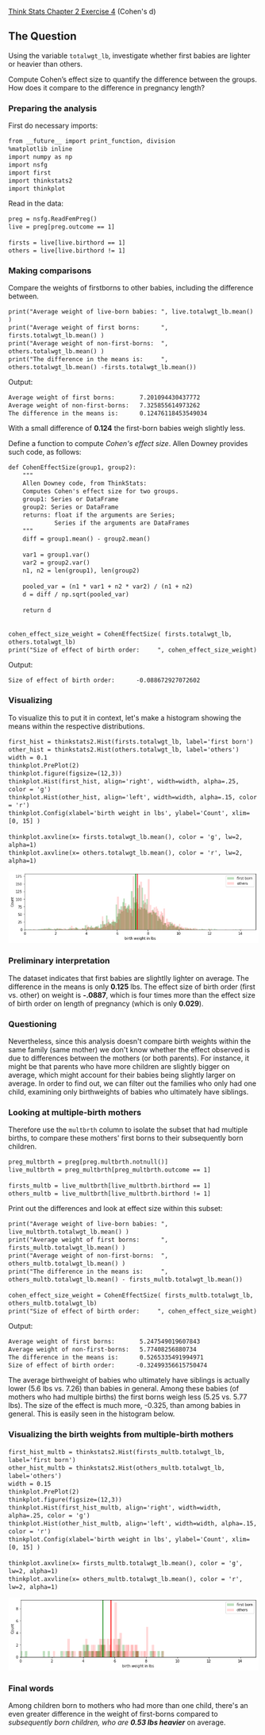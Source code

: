 [Think Stats Chapter 2 Exercise 4](http://greenteapress.com/thinkstats2/html/thinkstats2003.html#toc24) (Cohen's d)
## The Question

Using the variable ```totalwgt_lb```, investigate whether first babies are lighter or heavier than others.

Compute Cohen’s effect size to quantify the difference between the groups. How does it compare to the difference in pregnancy length?

### Preparing the analysis
First do necessary imports:

```{python}
from __future__ import print_function, division
%matplotlib inline
import numpy as np
import nsfg
import first
import thinkstats2
import thinkplot
```


Read in the data:
```{python}
preg = nsfg.ReadFemPreg()
live = preg[preg.outcome == 1]

firsts = live[live.birthord == 1]
others = live[live.birthord != 1]
```

### Making comparisons
Compare the weights of firstborns to other babies, including the difference between.

```{python}
print("Average weight of live-born babies: ", live.totalwgt_lb.mean() )
print("Average weight of first borns:      ", firsts.totalwgt_lb.mean() )
print("Average weight of non-first-borns:  ", others.totalwgt_lb.mean() )
print("The difference in the means is:     ", others.totalwgt_lb.mean() -firsts.totalwgt_lb.mean())
```
Output:

```Average weight of live-born babies:  7.265628457623368
Average weight of first borns:       7.201094430437772
Average weight of non-first-borns:   7.325855614973262
The difference in the means is:      0.12476118453549034
```

With a small difference of **0.124** the first-born babies weigh slightly less.

Define a function to compute _Cohen's effect size_.  Allen Downey provides such code, as follows:

```{python}
def CohenEffectSize(group1, group2):
    """
    Allen Downey code, from ThinkStats:
    Computes Cohen's effect size for two groups.    
    group1: Series or DataFrame
    group2: Series or DataFrame
    returns: float if the arguments are Series;
             Series if the arguments are DataFrames
    """
    diff = group1.mean() - group2.mean()

    var1 = group1.var()
    var2 = group2.var()
    n1, n2 = len(group1), len(group2)

    pooled_var = (n1 * var1 + n2 * var2) / (n1 + n2)
    d = diff / np.sqrt(pooled_var)

    return d


cohen_effect_size_weight = CohenEffectSize( firsts.totalwgt_lb, others.totalwgt_lb)
print("Size of effect of birth order:     ", cohen_effect_size_weight)  
```
Output:
```
Size of effect of birth order:      -0.088672927072602    
```

### Visualizing
To visualize this to put it in context, let's make a histogram showing the means within the respective distributions.

```{python}
first_hist = thinkstats2.Hist(firsts.totalwgt_lb, label='first born')
other_hist = thinkstats2.Hist(others.totalwgt_lb, label='others')
width = 0.1
thinkplot.PrePlot(2)
thinkplot.figure(figsize=(12,3))
thinkplot.Hist(first_hist, align='right', width=width, alpha=.25, color = 'g')
thinkplot.Hist(other_hist, align='left', width=width, alpha=.15, color = 'r')
thinkplot.Config(xlabel='birth weight in lbs', ylabel='Count', xlim=[0, 15] )

thinkplot.axvline(x= firsts.totalwgt_lb.mean(), color = 'g', lw=2, alpha=1)
thinkplot.axvline(x= others.totalwgt_lb.mean(), color = 'r', lw=2, alpha=1)
```

![histogram](img/2_4_birth_weight_histogram.png)

### Preliminary interpretation

The dataset indicates that first babies are slightlly lighter on average. The difference in the means is only **0.125** lbs. The effect size of birth order (first vs. other) on weight is **-.0887**, which is four times more than the effect size of birth order on length of pregnancy (which is only **0.029**).

### Questioning
Nevertheless, since this analysis doesn't compare birth weights within the same family (same mother) we don't know whether the effect observed is due to differences between the mothers (or both parents). For instance, it might be that parents who have more children are slightly bigger on average, which might account for their babies being slightly larger on average. In order to find out, we can filter out the families who only had one child, examining only birthweights of babies who ultimately have siblings.

### Looking at multiple-birth mothers
Therefore use the ```multbrth``` column to isolate the subset that had multiple births, to compare these mothers' first borns to their subsequently born children.

```{python}
preg_multbrth = preg[preg.multbrth.notnull()]
live_multbrth = preg_multbrth[preg_multbrth.outcome == 1]

firsts_multb = live_multbrth[live_multbrth.birthord == 1]
others_multb = live_multbrth[live_multbrth.birthord != 1]
```

Print out the differences and look at effect size within this subset:

```{python}
print("Average weight of live-born babies: ", live_multbrth.totalwgt_lb.mean() )
print("Average weight of first borns:      ", firsts_multb.totalwgt_lb.mean() )
print("Average weight of non-first-borns:  ", others_multb.totalwgt_lb.mean() )
print("The difference in the means is:     ", others_multb.totalwgt_lb.mean() - firsts_multb.totalwgt_lb.mean())

cohen_effect_size_weight = CohenEffectSize( firsts_multb.totalwgt_lb, others_multb.totalwgt_lb)
print("Size of effect of birth order:     ", cohen_effect_size_weight)
```
Output:

```Average weight of live-born babies:  5.60625
Average weight of first borns:       5.247549019607843
Average weight of non-first-borns:   5.77408256880734
The difference in the means is:      0.5265335491994971
Size of effect of birth order:      -0.32499356615750474
```

The average birthweight of babies who ultimately have siblings is actually lower (5.6 lbs vs. 7.26) than babies in general. Among these babies (of mothers who had multiple births) the first borns weigh less (5.25 vs. 5.77 lbs). The size of the effect is much more, -0.325, than among babies in general. This is easily seen in the histogram below.

### Visualizing the birth weights from multiple-birth mothers
```{python}
first_hist_multb = thinkstats2.Hist(firsts_multb.totalwgt_lb, label='first born')
other_hist_multb = thinkstats2.Hist(others_multb.totalwgt_lb, label='others')
width = 0.15
thinkplot.PrePlot(2)
thinkplot.figure(figsize=(12,3))
thinkplot.Hist(first_hist_multb, align='right', width=width, alpha=.25, color = 'g')
thinkplot.Hist(other_hist_multb, align='left', width=width, alpha=.15, color = 'r')
thinkplot.Config(xlabel='birth weight in lbs', ylabel='Count', xlim=[0, 15] )

thinkplot.axvline(x= firsts_multb.totalwgt_lb.mean(), color = 'g', lw=2, alpha=1)
thinkplot.axvline(x= others_multb.totalwgt_lb.mean(), color = 'r', lw=2, alpha=1)
```
![histogram_2](img/2_4_mb_birth_weight_histogram.png)

### Final words
Among children born to mothers who had more than one child, there's an even greater difference in the weight of first-borns compared to _subsequently born children, who are **0.53 lbs heavier**_ on average.
